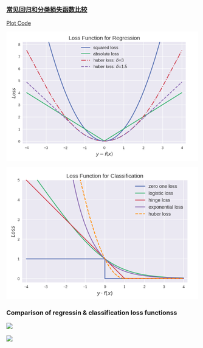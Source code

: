 ### [常见回归和分类损失函数比较](http://www.cnblogs.com/massquantity/p/8964029.html)
[Plot Code](http://nbviewer.jupyter.org/github/massquantity/Loss-Functions/blob/master/Loss%20Function%20Plot.ipynb)

![](https://raw.githubusercontent.com/massquantity/Loss-Functions/master/Regression.png)

![](https://raw.githubusercontent.com/massquantity/Loss-Functions/master/Classification.png)

### Comparison of regressin & classification loss functionss


![](https://img2020.cnblogs.com/blog/1188231/202004/1188231-20200422203159245-1252742314.png)

![](https://img2018.cnblogs.com/blog/1188231/201903/1188231-20190306233024847-1566104892.png)

